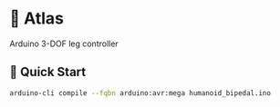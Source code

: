 # 🤖 Atlas  
Arduino 3-DOF leg controller  

## 🚀 Quick Start  
```bash
arduino-cli compile --fqbn arduino:avr:mega humanoid_bipedal.ino
